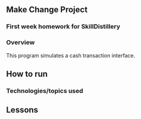 ## Make Change Project

### First week homework for SkillDistillery

### Overview

This program simulates a cash transaction interface.

## How to run

### Technologies/topics used

## Lessons
